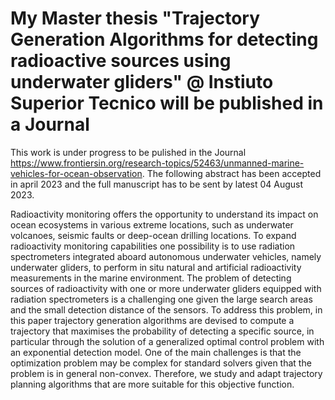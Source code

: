 # My Master thesis "Trajectory Generation Algorithms for detecting radioactive sources using underwater gliders" @ Instiuto Superior Tecnico will be published in a Journal

This work is under progress to be pulished in the Journal https://www.frontiersin.org/research-topics/52463/unmanned-marine-vehicles-for-ocean-observation. The following abstract has been accepted in april 2023 and the full manuscript has to be sent by latest 04 August 2023.

Radioactivity monitoring offers the opportunity to understand its impact on ocean ecosystems in various extreme locations, such as underwater volcanoes, seismic faults or deep-ocean drilling locations. To expand radioactivity monitoring capabilities one possibility is to use radiation spectrometers integrated aboard autonomous underwater vehicles, namely underwater gliders, to perform in situ natural and artificial radioactivity measurements in the marine environment. The problem of detecting sources of radioactivity with one or more underwater gliders equipped with radiation spectrometers is a challenging one given the large search areas and the small detection distance of the sensors. To address this problem, in this paper trajectory generation algorithms are devised to compute a trajectory that maximises the probability of detecting a specific source, in particular through the solution of a generalized optimal control problem with an exponential detection model. One of the main challenges is that the optimization problem may be complex for standard solvers given that the problem is in general non-convex. Therefore, we study and adapt trajectory planning algorithms that are more suitable for this objective function.

